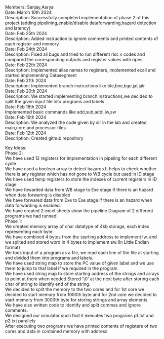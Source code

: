 Members: Sanjay,Aarya <br>
Date: March 10th 2024 <br>
Description: Successfully completed implementation of phase 2 of this project (adding pipelining,enable/disable dataforwarding,hazard detection and latency) <br>
Date: Feb 25th 2024 <br>
Description: Added instruction to ignore comments and printed contents of each register and memory <br>
Date: Feb 24th 2024 <br>
Description: Fixed all bugs and tried to run different risc v codes and compared the corresponding outputs and register values with ripes <br>
Date: Feb 22th 2024 <br>
Description: Implemented alias names to registers, implemented ecall and started implementing Datasegment <br>
Date: Feb 21th 2024 <br>
Description: Implemented branch instructions like ble,bne,bge,jal,jalr <br>
Date: Feb 20th 2024 <br>
Description: We started implementing branch instructions,we decided to split the given input file into programs and labels <br>
Date: Feb 18th 2024 <br>
Implemented basic commands like add,sub,addi,lw,sw <br>
Date: Feb 16th 2024 <br>
Description: We analyzed the code given by sir in the lab and created main,core and processor files <br>
Date: Feb 12th 2024 <br>
Description: Created github repository <br>

Key Ideas: <br>
Phase 2:<br>
We have used 12 registers for implementation in pipeling for each different cycle <br>
We have used a boolean array to detect hazards.It helps to check whether there is any register which has not gone to WB cycle but used in ID stage<br>
We have used temp registers to store the indexes of current registers in ID stage <br>
We have fowarded data from WB stage to Exe stage if there is an hazard when data forwaring is disabled <br>
We have forwared data from Exe to Exe stage if there is an hazard when data forwarding is enabled. <br>
We have created 2 excel sheets show the pipeline Diagram of 2 different programs we had runned. <br>
Phase 1:<br>
We created memory array of char datatype of 4kb storage, each index representing each byte. <br>
We have combined 4 bytes from the starting address to implement lw, and we splited and stored word in 4 bytes to implement sw.(In Little Endian format) <br>
We took input of a program as a file, we read each line of the file at starting and divided them into programs and labels. <br>
We have used string map to store the PC value of given label and we use them to jump to that label if we required in the program. <br>
We have used string map to store starting address of the strings and arrays to point at them when needed.Stored '\0' at the next byte after storing each char of string to identify end of the string. <br>
We decided to split the memory to the two cores and for 1st core we decided to start memory from 1000th byte and for 2nd core we decided to start memory from 3000th byte for storing strings and array elements.<br>
We have also written code to identify and split commas and ignore comments. <br>
We designed our simulator such that it executes two programs p1.txt and p2.txt parallely <br>
After executing two programs we have printed contents of registers of two cores and data in combined memory with address <br>




